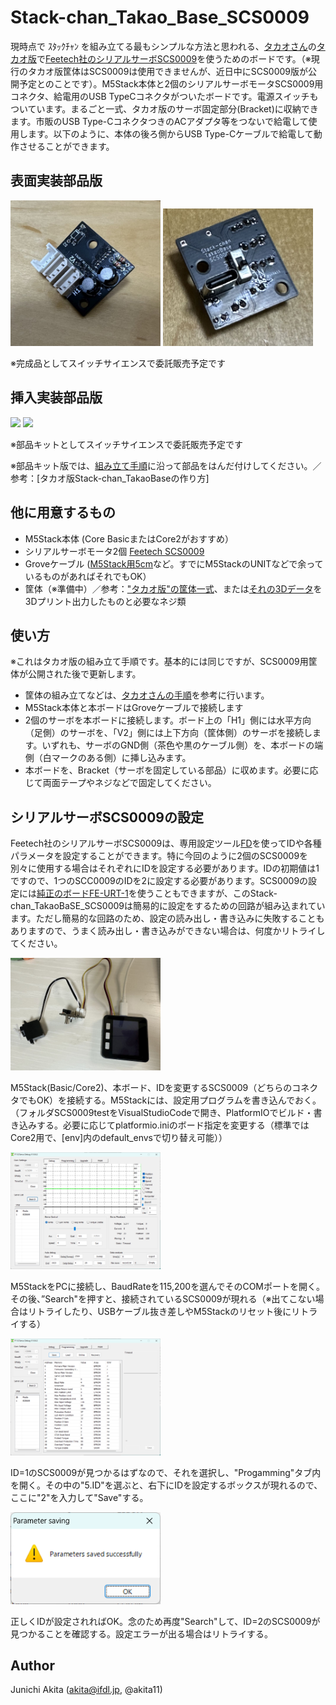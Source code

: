 # Stack-chan_Takao_Base_SCS0009

現時点で ｽﾀｯｸﾁｬﾝ を組み立てる最もシンプルな方法と思われる、[タカオさん](https://twitter.com/mongonta555)の[タカオ版](https://mongonta.booth.pm/)で[Feetech社のシリアルサーボSCS0009](https://www.switch-science.com/products/8042)を使うためのボードです。（※現行のタカオ版筐体はSCS0009は使用できませんが、近日中にSCS0009版が公開予定とのことです）。M5Stack本体と2個のシリアルサーボモータSCS0009用コネクタ、給電用のUSB TypeCコネクタがついたボードです。電源スイッチもついています。まるごと一式、タカオ版のサーボ固定部分(Bracket)に収納できます。市販のUSB Type-CコネクタつきのACアダプタ等をつないで給電して使用します。以下のように、本体の後ろ側からUSB Type-Cケーブルで給電して動作させることができます。


## 表面実装部品版

<img src="https://github.com/akita11/Stack-chan_Takao_Base_SCS0009/blob/main/ScTB0009_1.jpg" width="240px">

<img src="https://github.com/akita11/Stack-chan_Takao_Base_SCS0009/blob/main/ScTB0009_2.jpg" width="240px">

※完成品としてスイッチサイエンスで委託販売予定です



## 挿入実装部品版

<img src="https://github.com/akita11/Stack-chan_Takao_Base_SCS0009/blob/main/ScTB0009kit_1.jpg" width="240px">

<img src="https://github.com/akita11/Stack-chan_Takao_Base_SCS0009/blob/main/ScTB0009kit_2.jpg" width="240px">


※部品キットとしてスイッチサイエンスで委託販売予定です

※部品キット版では、[組み立て手順](https://github.com/akita11/Stack-chan_Takao_Base_SC0009/blob/main/Build/README.md)に沿って部品をはんだ付けしてください。／参考：[タカオ版Stack-chan_TakaoBaseの作り方]


## 他に用意するもの

- M5Stack本体 (Core BasicまたはCore2がおすすめ）
- シリアルサーボモータ2個 [Feetech SCS0009](https://www.switch-science.com/products/8042)
- Groveケーブル ([M5Stack用5cm](https://www.switch-science.com/products/8664)など。すでにM5StackのUNITなどで余っているものがあればそれでもOK）
- 筐体（※準備中）／参考：["タカオ版"の筐体一式](https://mongonta.booth.pm/)、または[それの3Dデータ](https://github.com/meganetaaan/stack-chan/tree/dev/v1.0/case/contributed/mongonta_case_for_SG90_and_M5GoBottomBoard)を3Dプリント出力したものと必要なネジ類


## 使い方

※これはタカオ版の組み立て手順です。基本的には同じですが、SCS0009用筐体が公開された後で更新します。

- 筐体の組み立てなどは、[タカオさんの手順](https://raspberrypi.mongonta.com/how-to-build-easy-stackchan-m5gobottom/)を参考に行います。
- M5Stack本体と本ボードはGroveケーブルで接続します
- 2個のサーボを本ボードに接続します。ボード上の「H1」側には水平方向（足側）のサーボを、「V2」側には上下方向（筐体側）のサーボを接続します。いずれも、サーボのGND側（茶色や黒のケーブル側）を、本ボードの端側（白マークのある側）に挿し込みます。
- 本ボードを、Bracket（サーボを固定している部品）に収めます。必要に応じて両面テープやネジなどで固定してください。


## シリアルサーボSCS0009の設定

Feetech社のシリアルサーボSCS0009は、専用設定ツール[FD](https://gitee.com/ftservo/fddebug)を使ってIDや各種パラメータを設定することができます。特に今回のように2個のSCS0009を別々に使用する場合はそれぞれにIDを設定する必要があります。IDの初期値は1ですので、1つのSCC0009のIDを2に設定する必要があります。SCS0009の設定には[純正のボードFE-URT-1](https://akizukidenshi.com/catalog/g/gM-16295/)を使うこともできますが、このStack-chan_TakaoBaSE_SCS0009は簡易的に設定をするための回路が組み込まれています。ただし簡易的な回路のため、設定の読み出し・書き込みに失敗することもありますので、うまく読み出し・書き込みができない場合は、何度かリトライしてください。

<img src="https://github.com/akita11/Stack-chan_Takao_Base_SCS0009/blob/main/config0.jpg" width="240px">

M5Stack(Basic/Core2)、本ボード、IDを変更するSCS0009（どちらのコネクタでもOK）を接続する。M5Stackには、設定用プログラムを書き込んでおく。（フォルダSCS0009testをVisualStudioCodeで開き、PlatformIOでビルド・書き込みする。必要に応じてplatformio.iniのボード指定を変更する（標準ではCore2用で、[env]内のdefault_envsで切り替え可能））

<img src="https://github.com/akita11/Stack-chan_Takao_Base_SCS0009/blob/main/config1.png" width="240px">

M5StackをPCに接続し、BaudRateを115,200を選んでそのCOMポートを開く。その後、”Search"を押すと、接続されているSCS0009が現れる（※出てこない場合はリトライしたり、USBケーブル抜き差しやM5Stackのリセット後にリトライする）

<img src="https://github.com/akita11/Stack-chan_Takao_Base_SCS0009/blob/main/config2.png" width="240px">

ID=1のSCS0009が見つかるはずなので、それを選択し、"Progamming"タブ内を開く。その中の"5.ID"を選ぶと、右下にIDを設定するボックスが現れるので、ここに"2"を入力して"Save"する。

<img src="https://github.com/akita11/Stack-chan_Takao_Base_SCS0009/blob/main/config3.png" width="240px">

正しくIDが設定されればOK。念のため再度"Search"して、ID=2のSCS0009が見つかることを確認する。設定エラーが出る場合はリトライする。



## Author

Junichi Akita (akita@ifdl.jp, @akita11)



